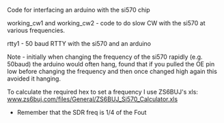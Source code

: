 Code for interfacing an arduino with the si570 chip

working_cw1 and working_cw2 - code to do slow CW with the si570 at various
frequencies.

rtty1 - 50 baud RTTY with the si570 and an arduino
	
Note - initially when changing the frequency of the si570 rapidly (e.g. 50baud) 
the arduino would often hang, found that if you pulled the OE pin low before 
changing the frequency and then once changed high again this avoided it hanging.

To calculate the required hex to set a frequency I use ZS6BUJ's xls:
www.zs6buj.com/files/General/ZS6BUJ_Si570_Calculator.xls
- Remember that the SDR freq is 1/4 of the Fout
